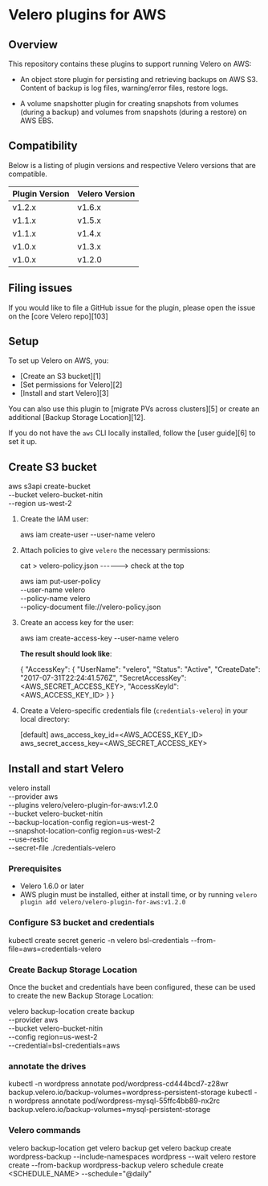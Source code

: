 # Velero plugins for AWS

## Overview

This repository contains these plugins to support running Velero on AWS:

- An object store plugin for persisting and retrieving backups on AWS S3. Content of backup is log files, warning/error files, restore logs.

- A volume snapshotter plugin for creating snapshots from volumes (during a backup) and volumes from snapshots (during a restore) on AWS EBS.


## Compatibility

Below is a listing of plugin versions and respective Velero versions that are compatible.

| Plugin Version  | Velero Version |
|-----------------|----------------|
| v1.2.x          | v1.6.x         |
| v1.1.x          | v1.5.x         |
| v1.1.x          | v1.4.x         |
| v1.0.x          | v1.3.x         |
| v1.0.x          | v1.2.0         |

## Filing issues

If you would like to file a GitHub issue for the plugin, please open the issue on the [core Velero repo][103]


## Setup

To set up Velero on AWS, you:

* [Create an S3 bucket][1]
* [Set permissions for Velero][2]
* [Install and start Velero][3]

You can also use this plugin to [migrate PVs across clusters][5] or create an additional [Backup Storage Location][12].

If you do not have the `aws` CLI locally installed, follow the [user guide][6] to set it up.

## Create S3 bucket

aws s3api create-bucket \
    --bucket velero-bucket-nitin \
    --region us-west-2


1. Create the IAM user:

    aws iam create-user --user-name velero

2. Attach policies to give `velero` the necessary permissions:

    
    cat > velero-policy.json ------> check at the top
    
    aws iam put-user-policy \
      --user-name velero \
      --policy-name velero \
      --policy-document file://velero-policy.json
    

3. Create an access key for the user:

    
    aws iam create-access-key --user-name velero
    

    **The result should look like**:

    
    {
      "AccessKey": {
            "UserName": "velero",
            "Status": "Active",
            "CreateDate": "2017-07-31T22:24:41.576Z",
            "SecretAccessKey": <AWS_SECRET_ACCESS_KEY>,
            "AccessKeyId": <AWS_ACCESS_KEY_ID>
      }
    }
    

4. Create a Velero-specific credentials file (`credentials-velero`) in your local directory:

    [default]
    aws_access_key_id=<AWS_ACCESS_KEY_ID>
    aws_secret_access_key=<AWS_SECRET_ACCESS_KEY>


## Install and start Velero

velero install \
     --provider aws \
     --plugins velero/velero-plugin-for-aws:v1.2.0 \
     --bucket velero-bucket-nitin \
     --backup-location-config region=us-west-2 \
     --snapshot-location-config region=us-west-2 \
     --use-restic \
     --secret-file ./credentials-velero


### Prerequisites

* Velero 1.6.0 or later
* AWS plugin must be installed, either at install time, or by running `velero plugin add velero/velero-plugin-for-aws:v1.2.0`

### Configure S3 bucket and credentials

kubectl create secret generic -n velero bsl-credentials --from-file=aws=credentials-velero


### Create Backup Storage Location

Once the bucket and credentials have been configured, these can be used to create the new Backup Storage Location:


velero backup-location create backup \
 --provider aws \
 --bucket velero-bucket-nitin \
 --config region=us-west-2 \
 --credential=bsl-credentials=aws


### annotate the drives
kubectl -n wordpress annotate pod/wordpress-cd444bcd7-z28wr backup.velero.io/backup-volumes=wordpress-persistent-storage
kubectl -n wordpress annotate pod/wordpress-mysql-55ffc4bb89-nx2rc backup.velero.io/backup-volumes=mysql-persistent-storage

### Velero commands
velero backup-location get
velero backup get
velero backup create wordpress-backup --include-namespaces wordpress --wait
velero restore create --from-backup wordpress-backup
velero schedule create <SCHEDULE_NAME> --schedule="@daily"
